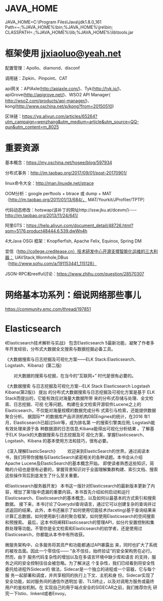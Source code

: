 # JAVA_HOME
JAVA_HOME=C:\Program Files\Java\jdk1.8.0_161
Path=~;%JAVA_HOME%\bin;%JAVA_HOME%\jre\bin;
CLASSPATH=.;%JAVA_HOME%\lib;%JAVA_HOME%\lib\tools.jar

# 框架使用  jjxiaoluo@yeah.net
配置管理：Apollo、diamond、disconf

调用链：Zipkin、Pinpoint、CAT

api网关：APIAxle(http://apiaxle.com/)、Tyk(http://tyk.io/)、apiGrove(http://apigrove.net/)、WSO2 API Manager( http://wso2.com/products/api-manager/)、kong(http://www.oschina.net/p/kong?from=20150510)

区块链：https://yq.aliyun.com/articles/65264?utm_campaign=wenzhang&utm_medium=article&utm_source=QQ-qun&utm_content=m_8025


# 重要资源

基本概念：https://my.oschina.net/hosee/blog/597934

分布式事务：http://jm.taobao.org/2017/09/01/post-20170901/

linux命令大全：http://man.linuxde.net/strace

OOM分析：google perftools + btrace 或 dump + MAT（http://jm.taobao.org/2011/01/13/684/， MAT/Yourkit/JProfiler/TPTP）

代码动态修改：hotswap(该补丁的网址http://ssw.jku.at/dcevm/)----http://jm.taobao.org/2013/11/24/641/

阿里GTS：https://help.aliyun.com/document_detail/48726.html?spm=5176.product48444.6.539.dwWn4h

4大Java OSGi 框架：Knopflerfish, Apache Felix, Equinox, Spring DM

宜信（http://college.creditease.cn）技术研发中心开源支撑智能化运维的三大利器：   UAVStack,Wormhole,DBus（http://www.sohu.com/a/191153441_115128）

JSON-RPC和restful讨论：https://www.zhihu.com/question/28570307


# 网络基本功系列：细说网络那些事儿
https://community.emc.com/thread/197851

# Elasticsearch
《Elasticsearch技术解析与实战》
	包含Elasticsearch 5最新功能，凝聚了作者多年开发经验，分布式大数据全文搜索与数据挖掘必备工具。


《大数据搜索与日志挖掘及可视化方案——ELK Stack:Elasticsearch、Logstash、Kibana》(第二版)

　　对大数据的搜索与挖掘，在当今的“互联网+” 时代是很有必要的。


《大数据搜索 与日志挖掘及可视化方案--ELK Stack Elasticsearch Logstash Kibana(第2版)》
	提出 的分布式大数据搜索与日志挖掘及可视化方案是基于 ELK Stack而提出的，它能有效应对海量大数据所带 来的分布式存储与处理、全文检索、日志挖掘、可视 化等问题。
	构建在全文检索开源软件Lucene之上的 Elasticsearch，不仅能对海量规模的数据完成分布 式索引与检索，还能提供数据聚合分析。
	据国际** 的数据库产品评测机构DBEngines的统计，在2016 年1月，Elasticsearch已超过Solr等，成为排名第 一的搜索引擎类应用;
	Logstash能有效处理来源于各 种数据源的日志信息;Kibana能得出可视化分析结果 。了解基于ELK Stack的大数据搜索与日志挖掘及可 视化方案，掌握Elasticsearch、Logstash、Kibana 的基本使用方法和技巧，很有必要。

《深入理解ElasticSearch》
　　欢迎来到ElasticSearch的世界。通过阅读本书，我们将带你接触与ElasticSearch紧密相关的各种话题。本书会从介绍Apache Lucene及ElasticSearch的基本概念开始。
	即使读者熟悉这些知识，简略的介绍也是很有必要的，掌握背景知识对于全面理解集群构建、索引文档、搜索这些操作背后到底发生了什么至关重要。


《Elasticsearch服务器开发》
	本书这一版针对Elasticsearch的最新版本更新了内容，增加了第1版中遗漏的重要内容。本书首先介绍如何启动和运行Elasticsearch、Elasticsearch的基本概念，以及如何以最基本的方式索引和搜索数据。
	接下来，本书讨论了Querydsl查询语言，通过它可以创建复杂的查询并过滤返回的结果。此外，本书还展示了如何使用切面技术(faceting)基于查询结果来计算汇总数据，如何使用新引进的聚合框架，如何使用Elasticsearch的空间搜索和预搜索。
	最后，这本书将阐释Elasticsearch的管理API，如分片安置控制和集群处理等功能。不管你是全文检索和Elasticsearch的初学者，还是使用过Elasticsearch，你都能从本书中有所收获。

微服务架构中，众多服务将其资产和功能都通过API暴露出
来，同时也扩大了系统的被攻击面。因此一个零信任——
“永不信任，始终验证”的安全架构势在必行。然而，由于
服务代码复杂性的增加以及在多语言环境中缺少库和语言
的支持，服务之间的安全控制往往会被忽略。为了解决这
个复杂性，我们已经看到将安全性委托给进程外Sidecar的
做法，Sidecar是一个独立的进程或一个容器，它与每个服
务一起部署和调度，并共享相同的执行上下文、主机和身
份。Sidecar实现了安全功能，如对服务间的通信作透明加
密、TLS终止，以及对调用方服务或最终用户的鉴权机制。在
实现自己的用于端点安全的SIDECAR之前，我们推荐你先
研究一下Istio、linkerd或者Envoy。

